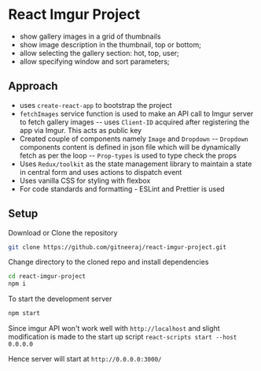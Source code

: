# React Imgur Project
* show gallery images in a grid of thumbnails
* show image description in the thumbnail, top or bottom;
* allow selecting the gallery section: hot, top, user;
* allow specifying window and sort parameters;

## Approach
* uses `create-react-app` to bootstrap the project
* `fetchImages` service function is used to make an API call to Imgur server to fetch gallery images
-- uses `Client-ID` acquired after registering the app via Imgur. This acts as public key
* Created couple of components namely `Image` and `Dropdown`
-- `Dropdown` components content is defined in json file which will be dynamically fetch as per the loop
-- `Prop-types` is used to type check the props
* Uses `Redux/toolkit` as the state management library to maintain a state in central form and uses actions to dispatch event
* Uses vanilla CSS for styling with flexbox
* For code standards and formatting - ESLint and Prettier is used

## Setup
Download or Clone the repository
```sh
git clone https://github.com/gitneeraj/react-imgur-project.git
```
Change directory to the cloned repo and install dependencies
```sh
cd react-imgur-project
npm i
```
To start the development server
```sh
npm start
```
Since imgur API won't work well with `http://localhost` and slight modification is made to the start up script
`react-scripts start --host 0.0.0.0`

Hence server will start at `http://0.0.0.0:3000/`


